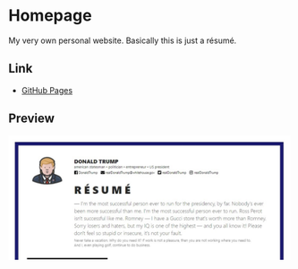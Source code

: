 # Homepage
My very own personal website. Basically this is just a résumé.

## Link
- [GitHub Pages](https://dmytropodhorets.github.io/homepage/)

## Preview
![Image alt](https://github.com/dmytropodhorets/homepage/raw/develop/assets/images/preview.jpg)
